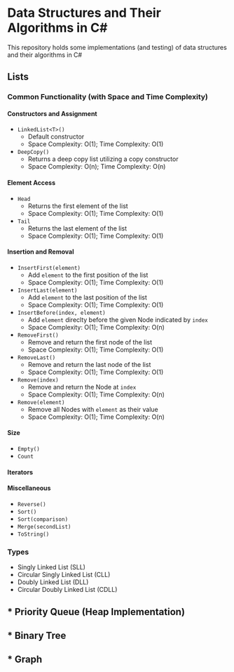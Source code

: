 # Data Structures and Their Algorithms in C#

This repository holds some implementations (and testing) of data structures and their algorithms in C#

## Lists
### Common Functionality (with Space and Time Complexity)

#### Constructors and Assignment
* `LinkedList<T>()`
  * Default constructor
  * Space Complexity: O(1); Time Complexity: O(1)
* `DeepCopy()`
  * Returns a deep copy list utilizing a copy constructor
  * Space Complexity: O(n); Time Complexity: O(n)

#### Element Access
* `Head`
  * Returns the first element of the list
  * Space Complexity: O(1); Time Complexity: O(1)
* `Tail`
  * Returns the last element of the list
  * Space Complexity: O(1); Time Complexity: O(1) 

#### Insertion and Removal
* `InsertFirst(element)`
  * Add `element` to the first position of the list
  * Space Complexity: O(1); Time Complexity: O(1)
* `InsertLast(element)`
  * Add `element` to the last position of the list
  * Space Complexity: O(1); Time Complexity: O(1)
* `InsertBefore(index, element)`
  * Add `element` direclty before the given Node indicated by `index`
  * Space Complexity: O(1); Time Complexity: O(n)
* `RemoveFirst()`
  * Remove and return the first node of the list
  * Space Complexity: O(1); Time Complexity: O(1)
* `RemoveLast()`
  * Remove and return the last node of the list
  * Space Complexity: O(1); Time Complexity: O(1)
* `Remove(index)`
  * Remove and return the Node at `index`
  * Space Complexity: O(1); Time Complexity: O(n)
* `Remove(element)`
  * Remove all Nodes with `element` as their value
  * Space Complexity: O(1); Time Complexity: O(n)

#### Size
* `Empty()`
* `Count`
#### Iterators

#### Miscellaneous
* `Reverse()`
* `Sort()`
* `Sort(comparison)`
* `Merge(secondList)`
* `ToString()`
### Types
* Singly Linked List (SLL)
* Circular Singly Linked List (CLL)
* Doubly Linked List (DLL)
* Circular Doubly Linked List (CDLL)

## * Priority Queue (Heap Implementation)

## * Binary Tree

## * Graph
